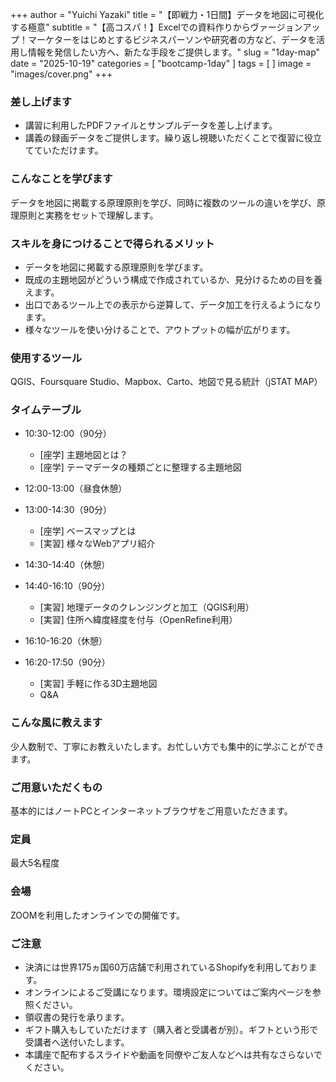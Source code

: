 +++
author = "Yuichi Yazaki"
title = "【即戦力・1日間】データを地図に可視化する極意"
subtitle = "【高コスパ！】Excelでの資料作りからヴァージョンアップ！マーケターをはじめとするビジネスパーソンや研究者の方など、データを活用し情報を発信したい方へ、新たな手段をご提供します。"
slug = "1day-map"
date = "2025-10-19"
categories = [
    "bootcamp-1day"
]
tags = [
]
image = "images/cover.png"
+++



### 差し上げます

- 講習に利用したPDFファイルとサンプルデータを差し上げます。
- 講義の録画データをご提供します。繰り返し視聴いただくことで復習に役立てていただけます。


### こんなことを学びます
データを地図に掲載する原理原則を学び、同時に複数のツールの違いを学び、原理原則と実務をセットで理解します。

### スキルを身につけることで得られるメリット
- データを地図に掲載する原理原則を学びます。
- 既成の主題地図がどういう構成で作成されているか、見分けるための目を養えます。
- 出口であるツール上での表示から逆算して、データ加工を行えるようになります。
- 様々なツールを使い分けることで、アウトプットの幅が広がります。

### 使用するツール
QGIS、Foursquare Studio、Mapbox、Carto、地図で見る統計（jSTAT MAP）

### タイムテーブル

- 10:30-12:00（90分）
    - [座学] 主題地図とは？
    - [座学] テーマデータの種類ごとに整理する主題地図

- 12:00-13:00（昼食休憩）

- 13:00-14:30（90分）
    - [座学] ベースマップとは
    - [実習] 様々なWebアプリ紹介

- 14:30-14:40（休憩）

- 14:40-16:10（90分）
    - [実習] 地理データのクレンジングと加工（QGIS利用）
    - [実習] 住所へ緯度経度を付与（OpenRefine利用）

- 16:10-16:20（休憩）

- 16:20-17:50（90分）
    - [実習] 手軽に作る3D主題地図
    - Q&A


### こんな風に教えます
少人数制で、丁寧にお教えいたします。お忙しい方でも集中的に学ぶことができます。

### ご用意いただくもの
基本的にはノートPCとインターネットブラウザをご用意いただきます。

### 定員

最大5名程度

### 会場

ZOOMを利用したオンラインでの開催です。

### ご注意

- 決済には世界175ヵ国60万店舗で利用されているShopifyを利用しております。
- オンラインによるご受講になります。環境設定についてはご案内ページを参照ください。
- 領収書の発行を承ります。
- ギフト購入もしていただけます（購入者と受講者が別）。ギフトという形で受講者へ送付いたします。
- 本講座で配布するスライドや動画を同僚やご友人などへは共有なさらないでください。